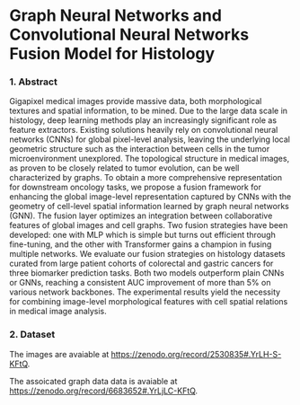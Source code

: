 # Graph Neural Networks and Convolutional Neural Networks Fusion Model for Histology


### 1. Abstract
Gigapixel medical images provide massive data, both morphological textures and spatial information, to be mined. Due to the large data scale in histology, deep learning methods play an increasingly significant role as feature extractors. Existing solutions heavily rely on convolutional neural networks (CNNs) for global pixel-level analysis, leaving the underlying local geometric structure such as the interaction between cells in the tumor microenvironment unexplored. The topological structure in medical images, as proven to be closely related to tumor evolution, can be well characterized by graphs. To obtain a more comprehensive representation for downstream oncology tasks, we propose a fusion framework for enhancing the global image-level representation captured by CNNs with the geometry of cell-level spatial information learned by graph neural networks (GNN). The fusion layer optimizes an integration between collaborative features of global images and cell graphs. Two fusion strategies have been developed: one with MLP which is simple but turns out efficient through fine-tuning, and the other with Transformer gains a champion in fusing multiple networks. We evaluate our fusion strategies on histology datasets curated from large patient cohorts of colorectal and gastric cancers for three biomarker prediction tasks. Both two models outperform plain CNNs or GNNs, reaching a consistent AUC improvement of more than 5% on various network backbones. The experimental results yield the necessity for combining image-level morphological features with cell spatial relations in medical image analysis. 


### 2. Dataset
The images are avaiable at https://zenodo.org/record/2530835#.YrLH-S-KFtQ.

The assoicated graph data data is avaiable at https://zenodo.org/record/6683652#.YrLjLC-KFtQ.
